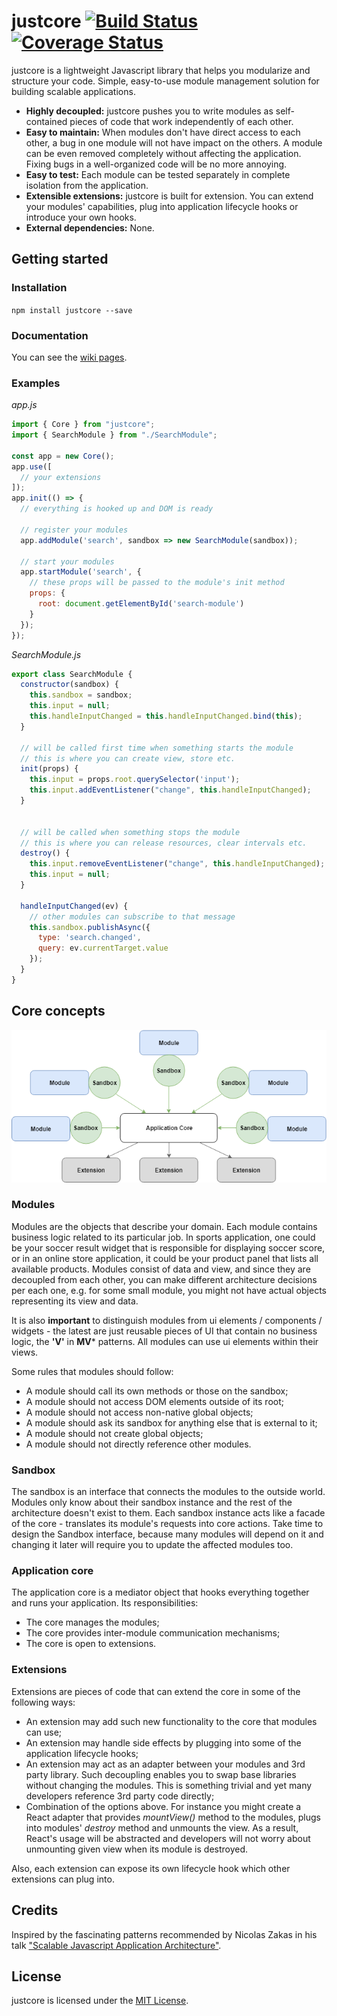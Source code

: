 # justcore [![Build Status](https://travis-ci.org/valentin-lozev/justcore.svg?branch=master)](https://travis-ci.org/valentin-lozev/justcore) [![Coverage Status](https://coveralls.io/repos/github/valentin-lozev/justcore/badge.svg?branch=master)](https://coveralls.io/github/valentin-lozev/justcore?branch=master)

justcore is a lightweight Javascript library that helps you modularize and structure your code. Simple, easy-to-use module management solution for building scalable applications.

* **Highly decoupled:** justcore pushes you to write modules as self-contained pieces of code that work independently of each other.
* **Easy to maintain:** When modules don't have direct access to each other, a bug in one module will not have impact on the others. A module can be even removed completely without affecting the application. Fixing bugs in a well-organized code will be no more annoying.
* **Easy to test:** Each module can be tested separately in complete isolation from the application.
* **Extensible extensions:** justcore is built for extension. You can extend your modules' capabilities, plug into application lifecycle hooks or introduce your own hooks.
* **External dependencies:** None.

## Getting started

### Installation

`npm install justcore --save`

### Documentation

You can see the [wiki pages](https://github.com/valentin-lozev/justcore/wiki).

### Examples

*app.js*
```javascript
import { Core } from "justcore";
import { SearchModule } from "./SearchModule";

const app = new Core();
app.use([
  // your extensions
]);
app.init(() => {
  // everything is hooked up and DOM is ready
  
  // register your modules
  app.addModule('search', sandbox => new SearchModule(sandbox));
  
  // start your modules
  app.startModule('search', {
    // these props will be passed to the module's init method
    props: {
      root: document.getElementById('search-module')
    }
  });
});
```
*SearchModule.js*
```javascript
export class SearchModule {
  constructor(sandbox) {
    this.sandbox = sandbox;
    this.input = null;
    this.handleInputChanged = this.handleInputChanged.bind(this);
  }
  
  // will be called first time when something starts the module
  // this is where you can create view, store etc.
  init(props) {
    this.input = props.root.querySelector('input');
    this.input.addEventListener("change", this.handleInputChanged);
  }
  
  
  // will be called when something stops the module
  // this is where you can release resources, clear intervals etc.
  destroy() {
    this.input.removeEventListener("change", this.handleInputChanged);
    this.input = null;
  }
  
  handleInputChanged(ev) {
    // other modules can subscribe to that message
    this.sandbox.publishAsync({
      type: 'search.changed',
      query: ev.currentTarget.value
    });
  }
}
```

## Core concepts

<p align="center">
  <img alt="justcore flow" src="docs/justcore-diagram.png" />
</p>

### Modules

Modules are the objects that describe your domain. Each module contains business logic related to its particular job. In sports application, one could be your soccer result widget that is responsible for displaying soccer score, or in an online store application, it could be your product panel that lists all available products. Modules consist of data and view, and since they are decoupled from each other, you can make different architecture decisions per each one, е.g. for some small module, you might not have actual objects representing its view and data.

It is also **important** to distinguish modules from ui elements / components / widgets - the latest are just reusable pieces of UI that contain no business logic, the **'V'** in **MV*** patterns. All modules can use ui elements within their views.

Some rules that modules should follow:
* A module should call its own methods or those on the sandbox;
* A module should not access DOM elements outside of its root;
* A module should not access non-native global objects;
* A module should ask its sandbox for anything else that is external to it;
* A module should not create global objects;
* A module should not directly reference other modules.

### Sandbox

The sandbox is an interface that connects the modules to the outside world. Modules only know about their sandbox instance and the rest of the architecture doesn't exist to them. Each sandbox instance acts like a facade of the core - translates its module's requests into core actions. Take time to design the Sandbox interface, because many modules will depend on it and changing it later will require you to update the affected modules too.

### Application core

The application core is a mediator object that hooks everything together and runs your application. Its responsibilities:
* The core manages the modules;
* The core provides inter-module communication mechanisms;
* The core is open to extensions.

### Extensions

Extensions are pieces of code that can extend the core in some of the following ways:
* An extension may add such new functionality to the core that modules can use;
* An extension may handle side effects by plugging into some of the application lifecycle hooks;
* An extension may act as an adapter between your modules and 3rd party library. Such decoupling enables you to swap base libraries without changing the modules. This is something trivial and yet many developers reference 3rd party code directly;
* Combination of the options above. For instance you might create a React adapter that provides *mountView()* method to the modules, plugs into modules' *destroy* method and unmounts the view. As a result, React's usage will be abstracted and developers will not worry about unmounting given view when its module is destroyed.

Also, each extension can expose its own lifecycle hook which other extensions can plug into.

## Credits

Inspired by the fascinating patterns recommended by Nicolas Zakas in his talk ["Scalable Javascript Application Architecture"](https://www.youtube.com/watch?v=mKouqShWI4o).

## License

justcore is licensed under the [MIT License](LICENSE).
